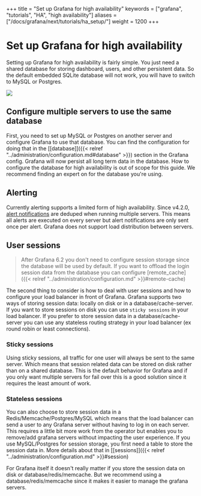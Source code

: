 +++
title = "Set up Grafana for high availability"
keywords = ["grafana", "tutorials", "HA", "high availability"]
aliases = ["/docs/grafana/next/tutorials/ha_setup/"]
weight = 1200
+++

# Set up Grafana for high availability

Setting up Grafana for high availability is fairly simple. You just need a shared database for storing dashboard, users,
and other persistent data. So the default embedded SQLite database will not work, you will have to switch to MySQL or Postgres.

<div class="text-center">
  <img src="/img/docs/tutorials/grafana-high-availability.png"  max-width= "800px" class="center" />
</div>

## Configure multiple servers to use the same database

First, you need to set up MySQL or Postgres on another server and configure Grafana to use that database.
You can find the configuration for doing that in the [[database]]({{< relref "../administration/configuration.md#database" >}}) section in the Grafana config.
Grafana will now persist all long term data in the database. How to configure the database for high availability is out of scope for this guide. We recommend finding an expert on for the database you're using.

## Alerting

Currently alerting supports a limited form of high availability. Since v4.2.0, [alert notifications](https://grafana.com/docs/grafana/next/alerting/notifications/) are deduped when running multiple servers. This means all alerts are executed on every server but alert notifications are only sent once per alert. Grafana does not support load distribution between servers.

## User sessions

> After Grafana 6.2 you don't need to configure session storage since the database will be used by default.
> If you want to offload the login session data from the database you can configure [remote_cache]({{< relref "../administration/configuration.md" >}}#remote-cache)

The second thing to consider is how to deal with user sessions and how to configure your load balancer in front of Grafana.
Grafana supports two ways of storing session data: locally on disk or in a database/cache-server.
If you want to store sessions on disk you can use `sticky sessions` in your load balancer. If you prefer to store session data in a database/cache-server
you can use any stateless routing strategy in your load balancer (ex round robin or least connections).

### Sticky sessions
Using sticky sessions, all traffic for one user will always be sent to the same server. Which means that session related data can be
stored on disk rather than on a shared database. This is the default behavior for Grafana and if you only want multiple servers for fail over this is a good solution since it requires the least amount of work.

### Stateless sessions
You can also choose to store session data in a Redis/Memcache/Postgres/MySQL which means that the load balancer can send a user to any Grafana server without having to log in on each server. This requires a little bit more work from the operator but enables you to remove/add grafana servers without impacting the user experience.
If you use MySQL/Postgres for session storage, you first need a table to store the session data in. More details about that in [[sessions]]({{< relref "../administration/configuration.md" >}}#session)

For Grafana itself it doesn't really matter if you store the session data on disk or database/redis/memcache. But we recommend using a database/redis/memcache since it makes it easier to manage the grafana servers.


